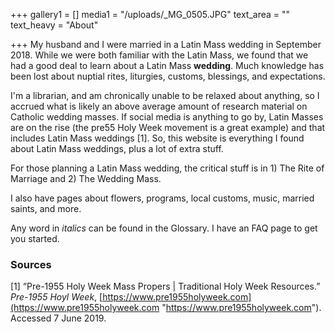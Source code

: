 +++
gallery1 = []
media1 = "/uploads/_MG_0505.JPG"
text_area = ""
text_heavy = "About"

+++
My husband and I were married in a Latin Mass wedding in September 2018. While we were both familiar with the Latin Mass, we found that we had a good deal to learn about a Latin Mass **wedding**. Much knowledge has been lost about nuptial rites, liturgies, customs, blessings, and expectations.

I'm a librarian, and am chronically unable to be relaxed about anything, so I accrued what is likely an above average amount of research material on Catholic wedding masses. If social media is anything to go by, Latin Masses are on the rise (the pre55 Holy Week movement is a great example) and that includes Latin Mass weddings \[1\]. So, this website is everything I found about Latin Mass weddings, plus a lot of extra stuff.

For those planning a Latin Mass wedding, the critical stuff is in 1) The Rite of Marriage and 2) The Wedding Mass.

I also have pages about flowers, programs, local customs, music, married saints, and more.

Any word in _italics_ can be found in the Glossary. I have an FAQ page to get you started.

### Sources

\[1\] “Pre-1955 Holy Week Mass Propers | Traditional Holy Week Resources.” _Pre-1955 Hoyl Week_, [https://www.pre1955holyweek.com](https://www.pre1955holyweek.com "https://www.pre1955holyweek.com"). Accessed 7 June 2019.